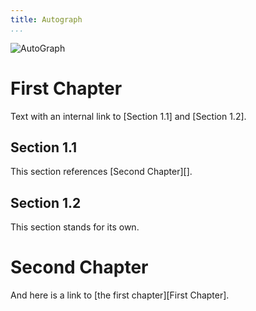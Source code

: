 ```yaml
---
title: Autograph
...
```


![AutoGraph](images/auto/autograph_auto)

# First Chapter
Text with an internal link to [Section 1.1] and [Section 1.2].

## Section 1.1
This section references [Second Chapter][].

## Section 1.2
This section stands for its own.

# Second Chapter
And here is a link to [the first chapter][First Chapter].
